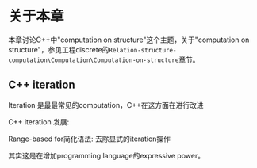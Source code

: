 # 关于本章

本章讨论C++中"computation on structure"这个主题，关于"computation on structure"，参见工程discrete的`Relation-structure-computation\Computation\Computation-on-structure`章节。



## C++ iteration

Iteration 是最最常见的computation，C++在这方面在进行改进

C++ iteration 发展:

Range-based for简化语法: 去除显式的iteration操作



其实这是在增加programming language的expressive power。

